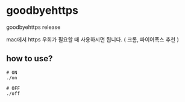 # goodbyehttps
goodbyehttps release

mac에서 https 우회가 필요할 때 사용하시면 됩니다. ( 크롬, 파이어폭스 추천 )

## how to use?
```
# ON
./on

# OFF
./off
```
